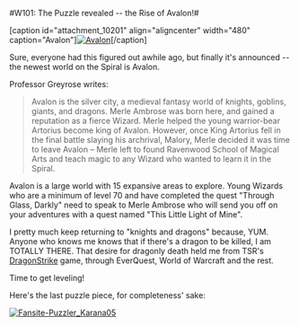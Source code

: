 #W101: The Puzzle revealed -- the Rise of Avalon!#

[caption id="attachment\_10201" align="aligncenter" width="480" caption="Avalon"][![](http://westkarana.com/wp-content/uploads/2012/04/Avalon-480x384.jpg "Avalon")](http://westkarana.com/wp-content/uploads/2012/04/Avalon.jpg)[/caption]

Sure, everyone had this figured out awhile ago, but finally it's announced -- the newest world on the Spiral is Avalon. 

Professor Greyrose writes:


> Avalon is the silver city, a medieval fantasy world of knights, goblins, giants, and dragons. Merle Ambrose was born here, and gained a reputation as a fierce Wizard. Merle helped the young warrior-bear Artorius become king of Avalon. However, once King Artorius fell in the final battle slaying his archrival, Malory, Merle decided it was time to leave Avalon – Merle left to found Ravenwood School of Magical Arts and teach magic to any Wizard who wanted to learn it in the Spiral. 

Avalon is a large world with 15 expansive areas to explore. Young Wizards who are a minimum of level 70 and have completed the quest "Through Glass, Darkly" need to speak to Merle Ambrose who will send you off on your adventures with a quest named "This Little Light of Mine".



I pretty much keep returning to "knights and dragons" because, YUM. Anyone who knows me knows that if there's a dragon to be killed, I am TOTALLY THERE. That desire for dragonly death held me from TSR's [DragonStrike](http://en.wikipedia.org/wiki/DragonStrike_(video_game)) game, through EverQuest, World of Warcraft and the rest.

Time to get leveling!

Here's the last puzzle piece, for completeness' sake:

[![](http://westkarana.com/wp-content/uploads/2012/04/Fansite-Puzzler_Karana05.jpg "Fansite-Puzzler_Karana05")](http://westkarana.com/wp-content/uploads/2012/04/Fansite-Puzzler_Karana05.jpg)
